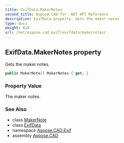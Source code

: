 ```yaml
---
title: ExifData.MakerNotes
second_title: Aspose.CAD for .NET API Reference
description: ExifData property. Gets the maker notes
type: docs
weight: 810
url: /net/aspose.cad.exif/exifdata/makernotes/
---
```

## ExifData.MakerNotes property

Gets the maker notes.

```csharp
public MakerNote[] MakerNotes { get; }
```

### Property Value

The maker notes.

### See Also

* class [MakerNote](../../makernote/)
* class [ExifData](../)
* namespace [Aspose.CAD.Exif](../../exifdata/)
* assembly [Aspose.CAD](../../../)


